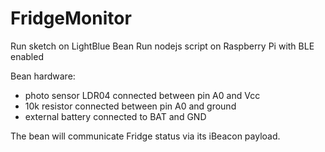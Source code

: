 # FridgeMonitor
Run sketch on LightBlue Bean
Run nodejs script on Raspberry Pi with BLE enabled

Bean hardware:
- photo sensor LDR04 connected between pin A0 and Vcc
- 10k resistor connected between pin A0 and ground
- external battery connected to BAT and GND

The bean will communicate Fridge status via its iBeacon payload.
